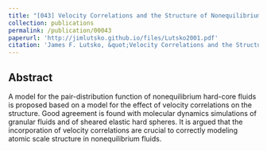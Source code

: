 ```yaml
---
title: "[043] Velocity Correlations and the Structure of Nonequilibrium Hard-Core Fluids"
collection: publications
permalink: /publication/00043
paperurl: 'http://jimlutsko.github.io/files/Lutsko2001.pdf'
citation: 'James F. Lutsko, &quot;Velocity Correlations and the Structure of Nonequilibrium Hard-Core Fluids&quot;, <i>Phys. Rev. Lett.</i>, <strong>86</strong>, 3344 (2001)'
---
```

Abstract
---
A model for the pair-distribution function of nonequilibrium hard-core fluids is proposed based on a model for the effect of velocity correlations on the structure. Good agreement is found with molecular dynamics simulations of granular fluids and of sheared elastic hard spheres. It is argued that the incorporation of velocity correlations are crucial to correctly modeling atomic scale structure in nonequilibrium fluids.
